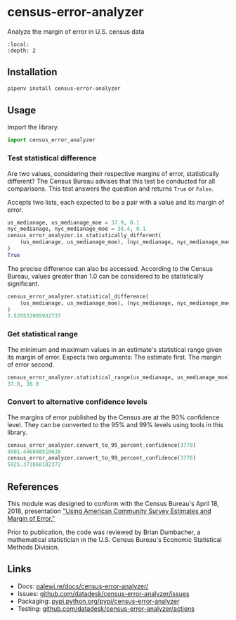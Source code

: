 ```{include} _templates/nav.html
```

# census-error-analyzer

Analyze the margin of error in U.S. census data

```{contents} Table of contents
:local:
:depth: 2
```

## Installation

```bash
pipenv install census-error-analyzer
```

## Usage

Import the library.

```python
import census_error_analyzer
```

### Test statistical difference

Are two values, considering their respective margins of error, statistically different? The Census Bureau advises that this test be conducted for all comparisons. This test answers the question and returns `True` or `False`.

Accepts two lists, each expected to be a pair with a value and its margin of error.

```python
us_medianage, us_medianage_moe = 37.9, 0.1
nyc_medianage, nyc_medianage_moe = 38.4, 0.1
census_error_analyzer.is_statistically_different(
    (us_medianage, us_medianage_moe), (nyc_medianage, nyc_medianage_moe)
)
True
```

The precise difference can also be accessed. According to the Census Bureau, values greater than 1.0 can be considered to be statistically significant.

```python
census_error_analyzer.statistical_difference(
    (us_medianage, us_medianage_moe), (nyc_medianage, nyc_medianage_moe)
)
3.535533905932737
```

### Get statistical range

The minimum and maximum values in an estimate's statistical range given its margin of error. Expects two arguments: The estimate first. The margin of error second.

```python
census_error_analyzer.statistical_range(us_medianage, us_medianage_moe)
37.8, 38.0
```

### Convert to alternative confidence levels

The margins of error published by the Census are at the 90% confidence level. They can be converted to the 95% and 99% levels using tools in this library.

```python
census_error_analyzer.convert_to_95_percent_confidence(3778)
4501.446808510638
census_error_analyzer.convert_to_99_percent_confidence(3778)
5925.373860182372
```

## References

This module was designed to conform with the Census Bureau's April 18, 2018, presentation ["Using American Community Survey Estimates and Margin of Error."](https://www.documentcloud.org/documents/6162551-20180418-MOE.html)

Prior to publication, the code was reviewed by Brian Dumbacher, a mathematical statistician in the U.S. Census Bureau's Economic Statistical Methods Division.

## Links

* Docs: [palewi.re/docs/census-error-analyzer/](https://palewi.re/docs/census-error-analyzer/)
* Issues: [github.com/datadesk/census-error-analyzer/issues](https://github.com/datadesk/census-error-analyzer/issues)
* Packaging: [pypi.python.org/pypi/census-error-analyzer](https://pypi.python.org/pypi/census-error-analyzer)
* Testing: [github.com/datadesk/census-error-analyzer/actions](https://github.com/datadesk/census-error-analyzer/actions)
